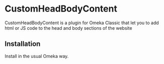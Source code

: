 # CustomHeadBodyContent
CustomHeadBodyContent is a plugin for Omeka Classic that let you to add html or JS code to the head and body sections of the website

## Installation
Install in the usual Omeka way.
